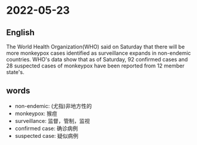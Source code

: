 # 2022-05-23

## English
The World Health Organization(WHO)
said on Saturday that there will be more
monkeypox cases identified as surveillance
expands in non-endemic countries. WHO's
data show that as of Saturday, 92
confirmed cases and 28 suspected cases of 
monkeypox have been reported from 12
member state's.


## words
* non-endemic: (尤指)非地方性的
* monkeypox: 猴痘
* surveillance: 监督，管制，监视
* confirmed case: 确诊病例
* suspected case: 疑似病例